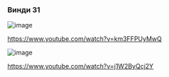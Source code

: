 ### Винди 31
![image](https://github.com/jestxfot/nostalgia/assets/87380272/1b6e9330-7262-466c-8dd6-520fd926b393)

https://www.youtube.com/watch?v=km3FFPUyMwQ


![image](https://github.com/jestxfot/nostalgia/assets/87380272/2af0a975-2317-476b-a156-3e8c07af7780)

https://www.youtube.com/watch?v=j1W2ByQcj2Y
